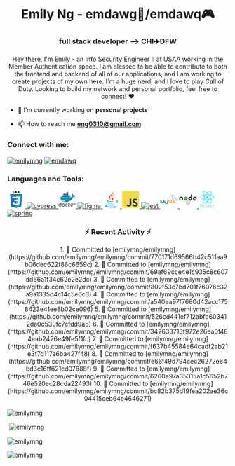 <h1 align="center">Emily Ng - emdawg🐶/emdawq🎮 </h1>
<h3 align="center">full stack developer --> CHI✈️DFW</h3>

<p align="center">Hey there, I'm Emily - an Info Security Engineer II at USAA working in the Member Authentication space. I am blessed to be able to contribute to both the frontend and backend of all of our applications, and I am working to create projects of my own here. I'm a huge nerd, and I love to play Call of Duty. Looking to build my network and personal portfolio, feel free to connect! ♥️</p>

- 🔭 I’m currently working on **personal projects**

- 📫 How to reach me **eng0310@gmail.com**

<h3 align="left">Connect with me:</h3>
<p align="left">
<a href="https://linkedin.com/in/emilymng" target="blank"><img align="center" src="https://raw.githubusercontent.com/rahuldkjain/github-profile-readme-generator/master/src/images/icons/Social/linked-in-alt.svg" alt="emilymng" height="30" width="40" /></a>
<a href="https://instagram.com/emdawq" target="blank"><img align="center" src="https://raw.githubusercontent.com/rahuldkjain/github-profile-readme-generator/master/src/images/icons/Social/instagram.svg" alt="emdawq" height="30" width="40" /></a>
</p>

<h3 align="left">Languages and Tools:</h3>
<p align="left"> <a href="https://www.w3schools.com/css/" target="_blank" rel="noreferrer"> <img src="https://raw.githubusercontent.com/devicons/devicon/master/icons/css3/css3-original-wordmark.svg" alt="css3" width="40" height="40"/> </a> <a href="https://www.cypress.io" target="_blank" rel="noreferrer"> <img src="https://raw.githubusercontent.com/simple-icons/simple-icons/6e46ec1fc23b60c8fd0d2f2ff46db82e16dbd75f/icons/cypress.svg" alt="cypress" width="40" height="40"/> </a> <a href="https://www.docker.com/" target="_blank" rel="noreferrer"> <img src="https://raw.githubusercontent.com/devicons/devicon/master/icons/docker/docker-original-wordmark.svg" alt="docker" width="40" height="40"/> </a> <a href="https://www.figma.com/" target="_blank" rel="noreferrer"> <img src="https://www.vectorlogo.zone/logos/figma/figma-icon.svg" alt="figma" width="40" height="40"/> </a> <a href="https://www.java.com" target="_blank" rel="noreferrer"> <img src="https://raw.githubusercontent.com/devicons/devicon/master/icons/java/java-original.svg" alt="java" width="40" height="40"/> </a> <a href="https://developer.mozilla.org/en-US/docs/Web/JavaScript" target="_blank" rel="noreferrer"> <img src="https://raw.githubusercontent.com/devicons/devicon/master/icons/javascript/javascript-original.svg" alt="javascript" width="40" height="40"/> </a> <a href="https://jestjs.io" target="_blank" rel="noreferrer"> <img src="https://www.vectorlogo.zone/logos/jestjsio/jestjsio-icon.svg" alt="jest" width="40" height="40"/> </a> <a href="https://www.mysql.com/" target="_blank" rel="noreferrer"> <img src="https://raw.githubusercontent.com/devicons/devicon/master/icons/mysql/mysql-original-wordmark.svg" alt="mysql" width="40" height="40"/> </a> <a href="https://nodejs.org" target="_blank" rel="noreferrer"> <img src="https://raw.githubusercontent.com/devicons/devicon/master/icons/nodejs/nodejs-original-wordmark.svg" alt="nodejs" width="40" height="40"/> </a> <a href="https://reactjs.org/" target="_blank" rel="noreferrer"> <img src="https://raw.githubusercontent.com/devicons/devicon/master/icons/react/react-original-wordmark.svg" alt="react" width="40" height="40"/> </a> <a href="https://spring.io/" target="_blank" rel="noreferrer"> <img src="https://www.vectorlogo.zone/logos/springio/springio-icon.svg" alt="spring" width="40" height="40"/> </a> </p>

<h3 align="center">⚡ Recent Activity ⚡ </h3>
<p align="center">
  <!--START_SECTION:activity-->
1. 📝 Committed to [emilymng/emilymng](https://github.com/emilymng/emilymng/commit/770171d69566b42c511aa9b06dec622f86c6659c)
2. 📝 Committed to [emilymng/emilymng](https://github.com/emilymng/emilymng/commit/69af69cce4e1c935c8c607dd66a1f34c62e2e2dc)
3. 📝 Committed to [emilymng/emilymng](https://github.com/emilymng/emilymng/commit/802f53c7bd701f76076c32a9a1335d4c14c5e6c3)
4. 📝 Committed to [emilymng/emilymng](https://github.com/emilymng/emilymng/commit/a540ea97f7680d42acc1758423e41ee8b02ce096)
5. 📝 Committed to [emilymng/emilymng](https://github.com/emilymng/emilymng/commit/526cd441ef712abfd603412da0c530fc7cfdd9a6)
6. 📝 Committed to [emilymng/emilymng](https://github.com/emilymng/emilymng/commit/342633713f972e26ea0f484eab2426e49fe5f1fc)
7. 📝 Committed to [emilymng/emilymng](https://github.com/emilymng/emilymng/commit/f637b45584e64cadf2ab21e3f7d117e6ba427f48)
8. 📝 Committed to [emilymng/emilymng](https://github.com/emilymng/emilymng/commit/e66f49d794cec26272e64bd3c16ff621cd07688f)
9. 📝 Committed to [emilymng/emilymng](https://github.com/emilymng/emilymng/commit/6260e97a35315a1c5652b746e520ec28cda22493)
10. 📝 Committed to [emilymng/emilymng](https://github.com/emilymng/emilymng/commit/bc82b375d19fea202ae36c04415ceb64e4646271)
<!--END_SECTION:activity-->
</p>


<p><img align="center" src="https://github-readme-streak-stats.herokuapp.com/?user=emilymng&" alt="emilymng" /></p>

<p>&nbsp;<img align="center" src="https://github-readme-stats.vercel.app/api?username=emilymng&show_icons=true&locale=en" alt="emilymng" /></p>

<p><img align="center" src="https://github-readme-stats.vercel.app/api/top-langs?username=emilymng&show_icons=true&locale=en&layout=compact" alt="emilymng" /></p>

<p align="left"> <img src="https://komarev.com/ghpvc/?username=emilymng&label=Profile%20views&color=0e75b6&style=flat" alt="emilymng" /> </p>
